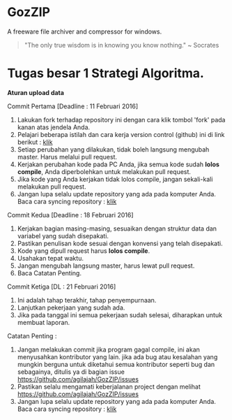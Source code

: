 # GozZIP
A freeware file archiver and compressor for windows.

> "The only true wisdom is in knowing you know nothing."
> ~ Socrates

# Tugas besar 1 Strategi Algoritma.

**Aturan upload data**

Commit Pertama [Deadline : 11 Februari 2016]

  1. Lakukan fork terhadap repository ini dengan cara klik tombol 'fork' pada kanan atas jendela Anda.
  2. Pelajari beberapa istilah dan cara kerja version control (github) ini di link berikut : [klik](https://github.com/agilajah/GozZIP/blob/master/HowTos.md)
  3. Setiap perubahan yang dilakukan, tidak boleh langsung mengubah master. Harus melalui pull request.
  4. Kerjakan perubahan kode pada PC Anda, jika semua kode sudah **lolos compile**, Anda diperbolehkan untuk melakukan pull request.
  5. Jika kode yang Anda kerjakan tidak lolos compile, jangan sekali-kali melakukan pull request.
  6. Jangan lupa selalu update repository yang ada pada komputer Anda. Baca cara syncing repository : [klik](https://help.github.com/articles/syncing-a-fork/)

Commit Kedua [Deadline : 18 Februari 2016]

  1. Kerjakan bagian masing-masing, sesuaikan dengan struktur data dan variabel yang sudah disepakati.
  2. Pastikan penulisan kode sesuai dengan konvensi yang telah disepakati.
  3. Kode yang dipull request harus **lolos compile**.
  4. Usahakan tepat waktu.
  5. Jangan mengubah langsung master, harus lewat pull request.
  6. Baca Catatan Penting.

Commit Ketiga [DL : 21 Februari 2016]

  1. Ini adalah tahap terakhir, tahap penyempurnaan.
  2. Lanjutkan pekerjaan yang sudah ada.
  3. Jika pada tanggal ini semua pekerjaan sudah selesai, diharapkan untuk membuat laporan.

Catatan Penting :
1. Jangan melakukan commit jika program gagal compile, ini akan menyusahkan kontributor yang lain. jika ada bug atau kesalahan yang mungkin berguna untuk diketahui semua kontributor seperti bug dan sebagainya, ditulis ya di bagian issue https://github.com/agilajah/GozZIP/issues
2. Pastikan selalu mengamati keberjalanan project dengan melihat https://github.com/agilajah/GozZIP/issues
3. Jangan lupa selalu update repository yang ada pada komputer Anda. Baca cara syncing repository : [klik](https://help.github.com/articles/syncing-a-fork/)
